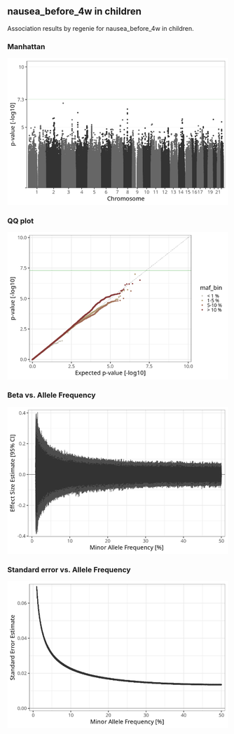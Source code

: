 ## nausea_before_4w in children
Association results by regenie for nausea_before_4w in children.
### Manhattan
![](figures/pop_children_pheno_nausea_before_4w_mh.png)
### QQ plot
![](figures/pop_children_pheno_nausea_before_4w_qq.png)
### Beta vs. Allele Frequency
![](figures/pop_children_pheno_nausea_before_4w_beta_af.png)
### Standard error vs. Allele Frequency
![](figures/pop_children_pheno_nausea_before_4w_se_af.png)
